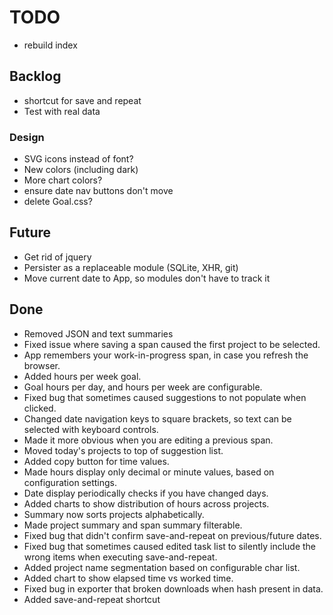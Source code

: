 # TODO

* rebuild index

## Backlog

* shortcut for save and repeat
* Test with real data

### Design

* SVG icons instead of font?
* New colors (including dark)
* More chart colors?
* ensure date nav buttons don't move
* delete Goal.css?

## Future

* Get rid of jquery
* Persister as a replaceable module (SQLite, XHR, git)
* Move current date to App, so modules don't have to track it

## Done

* Removed JSON and text summaries
* Fixed issue where saving a span caused the first project to be selected.
* App remembers your work-in-progress span, in case you refresh the browser.
* Added hours per week goal.
* Goal hours per day, and hours per week are configurable.
* Fixed bug that sometimes caused suggestions to not populate when clicked.
* Changed date navigation keys to square brackets, so text can be selected with keyboard controls.
* Made it more obvious when you are editing a previous span.
* Moved today's projects to top of suggestion list.
* Added copy button for time values.
* Made hours display only decimal or minute values, based on configuration settings.
* Date display periodically checks if you have changed days.
* Added charts to show distribution of hours across projects.
* Summary now sorts projects alphabetically.
* Made project summary and span summary filterable.
* Fixed bug that didn't confirm save-and-repeat on previous/future dates.
* Fixed bug that sometimes caused edited task list to silently include the wrong items when executing save-and-repeat.
* Added project name segmentation based on configurable char list.
* Added chart to show elapsed time vs worked time.
* Fixed bug in exporter that broken downloads when hash present in data.
* Added save-and-repeat shortcut
